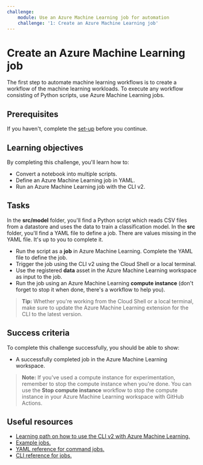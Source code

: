 ```yaml
---
challenge:
    module: Use an Azure Machine Learning job for automation
    challenge: '1: Create an Azure Machine Learning job'
---
```


# Create an Azure Machine Learning job

The first step to automate machine learning workflows is to create a workflow of the machine learning workloads. To execute any workflow consisting of Python scripts, use Azure Machine Learning jobs.

## Prerequisites

If you haven't, complete the [set-up](00-set-up.md) before you continue.

## Learning objectives

By completing this challenge, you'll learn how to:

- Convert a notebook into multiple scripts.
- Define an Azure Machine Learning job in YAML.
- Run an Azure Machine Learning job with the CLI v2.

## Tasks

In the **src/model** folder, you'll find a Python script which reads CSV files from a datastore and uses the data to train a classification model. In the **src** folder, you'll find a YAML file to define a job. There are values missing in the YAML file. It's up to you to complete it. 

- Run the script as a **job** in Azure Machine Learning. Complete the YAML file to define the job.
- Trigger the job using the CLI v2 using the Cloud Shell or a local terminal.
- Use the registered **data** asset in the Azure Machine Learning workspace as input to the job.
- Run the job using an Azure Machine Learning **compute instance** (don't forget to stop it when done, there's a workflow to help you).

> **Tip:**
> Whether you're working from the Cloud Shell or a local terminal, make sure to update the Azure Machine Learning extension for the CLI to the latest version.

## Success criteria

To complete this challenge successfully, you should be able to show:

- A successfully completed job in the Azure Machine Learning workspace.

> **Note:**
> If you've used a compute instance for experimentation, remember to stop the compute instance when you're done. You can use the **Stop compute instance** workflow to stop the compute instance in your Azure Machine Learning workspace with GitHub Actions.

## Useful resources

- [Learning path on how to use the CLI v2 with Azure Machine Learning.](https://docs.microsoft.com/learn/paths/train-models-azure-machine-learning-cli-v2/)
- [Example jobs.](https://github.com/Azure/azureml-examples/tree/main/cli/jobs/basics) 
- [YAML reference for command jobs.](https://docs.microsoft.com/azure/machine-learning/reference-yaml-job-command) 
- [CLI reference for jobs.](https://docs.microsoft.com/cli/azure/ml/job?view=azure-cli-latest)
